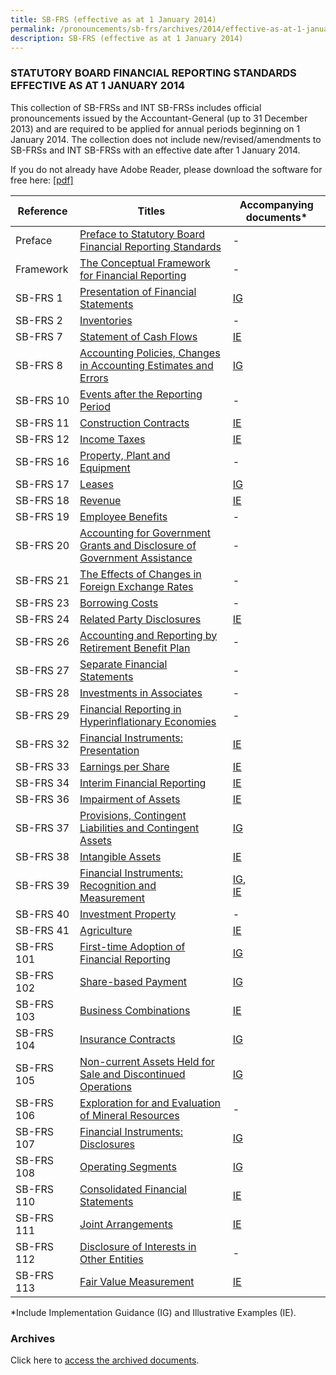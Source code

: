 ```yaml
---
title: SB-FRS (effective as at 1 January 2014)
permalink: /pronouncements/sb-frs/archives/2014/effective-as-at-1-january-2014/
description: SB-FRS (effective as at 1 January 2014)
---
```

### STATUTORY BOARD FINANCIAL REPORTING STANDARDS EFFECTIVE AS AT 1 JANUARY 2014

This collection of SB-FRSs and INT SB-FRSs includes official pronouncements issued by the Accountant-General (up to 31 December 2013) and are required to be applied for annual periods beginning on 1 January 2014. The collection does not include new/revised/amendments to SB-FRSs and INT SB-FRSs with an effective date after 1 January 2014.

If you do not already have Adobe Reader, please download the software for free here: [\[pdf\]](http://www.adobe.com/products/acrobat/readstep2.html)

| Reference | Titles | Accompanying documents\* |
| -------- | -------- | -------- |
| Preface | [Preface to Statutory Board Financial Reporting Standards](/files/Docs/Default%20Source/Sb%20Frs/Effective%20As%20At%201%20January%202014/sb-frs_preface.pdf) | - |
| Framework | [The Conceptual Framework for Financial Reporting](/files/Docs/Default%20Source/Sb%20Frs/Effective%20As%20At%201%20January%202014/frs_framework.pdf) | - |
| SB-FRS 1 | [Presentation of Financial Statements](/files/Docs/Default%20Source/Sb%20Frs/Effective%20As%20At%201%20January%202014/sb-frs_1_2014.pdf) | [IG](/files/Docs/Default%20Source/Sb%20Frs/Effective%20As%20At%201%20January%202014/sb-frs-1_ig_2014.pdf) |
| SB-FRS 2 | [Inventories](/files/Docs/Default%20Source/Sb%20Frs/Effective%20As%20At%201%20January%202014/sb-frs_2_2014.pdf) | - |
| SB-FRS 7 | [Statement of Cash Flows](/files/Docs/Default%20Source/Sb%20Frs/Effective%20As%20At%201%20January%202014/sb-frs_7_2014.pdf) | [IE](/files/Docs/Default%20Source/Sb%20Frs/Effective%20As%20At%201%20January%202014/sb-frs_7_ie_2014.pdf) |
| SB-FRS 8 | [Accounting Policies, Changes in Accounting Estimates and Errors](/files/Docs/Default%20Source/Sb%20Frs/Effective%20As%20At%201%20January%202014/sb-frs_8_2014.pdf) | [IG](/files/Docs/Default%20Source/Sb%20Frs/Effective%20As%20At%201%20January%202014/sb-frs_8_ig_2014.pdf) |
| SB-FRS 10 | [Events after the Reporting Period](/files/Docs/Default%20Source/Sb%20Frs/Effective%20As%20At%201%20January%202014/sb-frs_10_2014.pdf) | - |
| SB-FRS 11 | [Construction Contracts](/files/Docs/Default%20Source/Sb%20Frs/Effective%20As%20At%201%20January%202014/sb-frs_11_2014.pdf) | [IE](/files/Docs/Default%20Source/Sb%20Frs/Effective%20As%20At%201%20January%202014/sb-frs_11_ie_2014.pdf) |
| SB-FRS 12 | [Income Taxes](/files/Docs/Default%20Source/Sb%20Frs/Effective%20As%20At%201%20January%202014/sb-frs_12_2014.pdf) | [IE](/files/Docs/Default%20Source/Sb%20Frs/Effective%20As%20At%201%20January%202014/sb-frs_12_ie_2014.pdf) |
| SB-FRS 16 | [Property, Plant and Equipment](/files/Docs/Default%20Source/Sb%20Frs/Effective%20As%20At%201%20January%202014/sb-frs_16_2014.pdf) | - |
| SB-FRS 17 | [Leases](/files/Docs/Default%20Source/Sb%20Frs/Effective%20As%20At%201%20January%202014/sb-frs_17_2014.pdf) | [IG](/files/Docs/Default%20Source/Sb%20Frs/Effective%20As%20At%201%20January%202014/sb-frs_17_ig_2014.pdf) |
| SB-FRS 18 | [Revenue](/files/Docs/Default%20Source/Sb%20Frs/Effective%20As%20At%201%20January%202014/sb-frs_18_2014.pdf) | [IE](/files/Docs/Default%20Source/Sb%20Frs/Effective%20As%20At%201%20January%202014/sb-frs_18_ie_2014.pdf) |
| SB-FRS 19 | [Employee Benefits](/files/Docs/Default%20Source/Sb%20Frs/Effective%20As%20At%201%20January%202014/sb-frs_19_2014.pdf) | - |
| SB-FRS 20 | [Accounting for Government Grants and Disclosure of Government Assistance](/files/Docs/Default%20Source/Sb%20Frs/Effective%20As%20At%201%20January%202014/sb-frs_20_2014.pdf) | - |
| SB-FRS 21 | [The Effects of Changes in Foreign Exchange Rates](/files/Docs/Default%20Source/Sb%20Frs/Effective%20As%20At%201%20January%202014/sb-frs_21_2014.pdf) | - |
| SB-FRS 23 | [Borrowing Costs](/files/Docs/Default%20Source/Sb%20Frs/Effective%20As%20At%201%20January%202014/sb-frs_23_2014.pdf) | - |
| SB-FRS 24 | [Related Party Disclosures](/files/Docs/Default%20Source/Sb%20Frs/Effective%20As%20At%201%20January%202014/sb-frs_24_2014.pdf) | [IE](/files/Docs/Default%20Source/Sb%20Frs/Effective%20As%20At%201%20January%202014/sb-frs_24_ie_2014.pdf) |
| SB-FRS 26 | [Accounting and Reporting by Retirement Benefit Plan](/files/Docs/Default%20Source/Sb%20Frs/Effective%20As%20At%201%20January%202014/sb-frs_26_2014.pdf) | - |
| SB-FRS 27 | [Separate Financial Statements](/files/Docs/Default%20Source/Sb%20Frs/Effective%20As%20At%201%20January%202014/sb-frs_27_2014.pdf) | - |
| SB-FRS 28 | [Investments in Associates](/files/Docs/Default%20Source/Sb%20Frs/Effective%20As%20At%201%20January%202014/sb-frs_28_2014.pdf) | - |
| SB-FRS 29 | [Financial Reporting in Hyperinflationary Economies](/files/Docs/Default%20Source/Sb%20Frs/Effective%20As%20At%201%20January%202014/sb-frs_29_2014.pdf) | - |
| SB-FRS 32 | [Financial Instruments: Presentation](/files/Docs/Default%20Source/Sb%20Frs/Effective%20As%20At%201%20January%202014/sb-frs_32_2014.pdf) | [IE](/files/Docs/Default%20Source/Sb%20Frs/Effective%20As%20At%201%20January%202014/sb-frs_32_ie_2014.pdf) |
| SB-FRS 33 | [Earnings per Share](/files/Docs/Default%20Source/Sb%20Frs/Effective%20As%20At%201%20January%202014/sb-frs_33_2014.pdf) | [IE](/files/Docs/Default%20Source/Sb%20Frs/Effective%20As%20At%201%20January%202014/sb-frs_33_ie_2014.pdf) |
| SB-FRS 34 | [Interim Financial Reporting](/files/Docs/Default%20Source/Sb%20Frs/Effective%20As%20At%201%20January%202014/sb-frs_34_2014.pdf) | [IE](/files/Docs/Default%20Source/Sb%20Frs/Effective%20As%20At%201%20January%202014/sb-frs_34_ie_2014.pdf) |
| SB-FRS 36 | [Impairment of Assets](/files/Docs/Default%20Source/Sb%20Frs/Effective%20As%20At%201%20January%202014/sb-frs_36_2014.pdf) | [IE](/files/Docs/Default%20Source/Sb%20Frs/Effective%20As%20At%201%20January%202014/sb-frs_36_ie_2014.pdf) |
| SB-FRS 37 | [Provisions, Contingent Liabilities and Contingent Assets](/files/Docs/Default%20Source/Sb%20Frs/Effective%20As%20At%201%20January%202014/sb-frs_37_2014.pdf) | [IG](/files/Docs/Default%20Source/Sb%20Frs/Effective%20As%20At%201%20January%202014/sb-frs_37_ig_2014.pdf) |
| SB-FRS 38 | [Intangible Assets](/files/Docs/Default%20Source/Sb%20Frs/Effective%20As%20At%201%20January%202014/sb-frs_38_2014.pdf) | [IE](/files/Docs/Default%20Source/Sb%20Frs/Effective%20As%20At%201%20January%202014/sb-frs_38_ie_2014.pdf) |
| SB-FRS 39 | [Financial Instruments: Recognition and Measurement](/files/Docs/Default%20Source/Sb%20Frs/Effective%20As%20At%201%20January%202014/sb-frs_39_2014.pdf) | [IG](/files/Docs/Default%20Source/Sb%20Frs/Effective%20As%20At%201%20January%202014/sb-frs_39_ig_2014.pdf),<br>[IE](/files/Docs/Default%20Source/Sb%20Frs/Effective%20As%20At%201%20January%202014/sb-frs_39_ie_2014.pdf) |
| SB-FRS 40 | [Investment Property](/files/Docs/Default%20Source/Sb%20Frs/Effective%20As%20At%201%20January%202014/sb-frs_40_2014.pdf) | - |
| SB-FRS 41 | [Agriculture](/files/Docs/Default%20Source/Sb%20Frs/Effective%20As%20At%201%20January%202014/sb-frs_41_2014.pdf) | [IE](/files/Docs/Default%20Source/Sb%20Frs/Effective%20As%20At%201%20January%202014/sb-frs_41_ie_2014.pdf) |
| SB-FRS 101 | [First-time Adoption of Financial Reporting](/files/Docs/Default%20Source/Sb%20Frs/Effective%20As%20At%201%20January%202014/sb-frs_101_2014.pdf) | [IG](/files/Docs/Default%20Source/Sb%20Frs/Effective%20As%20At%201%20January%202014/sb-frs_101_ig_2014.pdf) |
| SB-FRS 102 | [Share-based Payment](/files/Docs/Default%20Source/Sb%20Frs/Effective%20As%20At%201%20January%202014/sb-frs_102_2014.pdf) | [IG](/files/Docs/Default%20Source/Sb%20Frs/Effective%20As%20At%201%20January%202014/sb-frs_102_ig_2014.pdf) |
| SB-FRS 103 | [Business Combinations](/files/Docs/Default%20Source/Sb%20Frs/Effective%20As%20At%201%20January%202014/sb-frs_103_2014.pdf) | [IE](/files/Docs/Default%20Source/Sb%20Frs/Effective%20As%20At%201%20January%202014/sb-frs_103_ie_2014.pdf) |
| SB-FRS 104 | [Insurance Contracts](/files/Docs/Default%20Source/Sb%20Frs/Effective%20As%20At%201%20January%202014/sb-frs_104_2014.pdf) | [IG](/files/Docs/Default%20Source/Sb%20Frs/Effective%20As%20At%201%20January%202014/sb-frs_104_ig_2014.pdf) |
| SB-FRS 105 | [Non-current Assets Held for Sale and Discontinued Operations](/files/Docs/Default%20Source/Sb%20Frs/Effective%20As%20At%201%20January%202014/sb-frs_105_2014.pdf) | [IG](/files/Docs/Default%20Source/Sb%20Frs/Effective%20As%20At%201%20January%202014/sb-frs_105_ig_2014.pdf) |
| SB-FRS 106 | [Exploration for and Evaluation of Mineral Resources](/files/Docs/Default%20Source/Sb%20Frs/Effective%20As%20At%201%20January%202014/sb-frs_106_2014.pdf) | - |
| SB-FRS 107 | [Financial Instruments: Disclosures](/files/Docs/Default%20Source/Sb%20Frs/Effective%20As%20At%201%20January%202014/sb-frs_107_2014.pdf) | [IG](/files/Docs/Default%20Source/Sb%20Frs/Effective%20As%20At%201%20January%202014/sb-frs_107_ig_2014.pdf) |
| SB-FRS 108 | [Operating Segments](/files/Docs/Default%20Source/Sb%20Frs/Effective%20As%20At%201%20January%202014/sb-frs_108_2014.pdf) | [IG](/files/Docs/Default%20Source/Sb%20Frs/Effective%20As%20At%201%20January%202014/sb-frs_108_ig_2014.pdf) |
| SB-FRS 110 | [Consolidated Financial Statements](/files/Docs/Default%20Source/Sb%20Frs/Effective%20As%20At%201%20January%202014/sb-frs_110_2014.pdf) | [IE](/files/Docs/Default%20Source/Sb%20Frs/Effective%20As%20At%201%20January%202014/sb-frs_110_ie_2014.pdf) |
| SB-FRS 111 | [Joint Arrangements](/files/Docs/Default%20Source/Sb%20Frs/Effective%20As%20At%201%20January%202014/sb-frs_111_2014.pdf) | [IE](/files/Docs/Default%20Source/Sb%20Frs/Effective%20As%20At%201%20January%202014/sb-frs_111_ie_2014.pdf) |
| SB-FRS 112 | [Disclosure of Interests in Other Entities](/files/Docs/Default%20Source/Sb%20Frs/Effective%20As%20At%201%20January%202014/sb-frs_112_2014.pdf) | - |
| SB-FRS 113 | [Fair Value Measurement](/files/Docs/Default%20Source/Sb%20Frs/Effective%20As%20At%201%20January%202014/sb-frs_113_2014.pdf) | [IE](/files/Docs/Default%20Source/Sb%20Frs/Effective%20As%20At%201%20January%202014/sb-frs_113_ie_2014.pdf) |

\*Include Implementation Guidance (IG) and Illustrative Examples (IE).

### Archives 

Click here to [access the archived documents](/pronouncements/sb-frs/archives/).